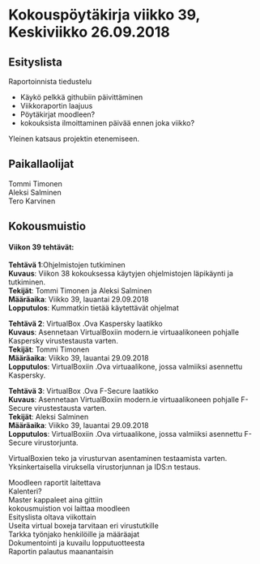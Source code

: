 # Kokouspöytäkirja viikko 39, Keskiviikko 26.09.2018  

## Esityslista  
Raportoinnista tiedustelu  
* Käykö pelkkä githubiin päivittäminen
* Viikkoraportin laajuus
* Pöytäkirjat moodleen?
* kokouksista ilmoittaminen päivää ennen joka viikko?  
  
Yleinen katsaus projektin etenemiseen.


## Paikallaolijat
Tommi Timonen  
Aleksi Salminen  
Tero Karvinen  

## Kokousmuistio
  
#### Viikon 39 tehtävät:  
**Tehtävä 1**:Ohjelmistojen tutkiminen  
**Kuvaus**: Viikon 38 kokouksessa käytyjen ohjelmistojen läpikäynti ja tutkiminen.  
**Tekijät**: Tommi Timonen ja Aleksi Salminen  
**Määräaika**: Viikko 39, lauantai 29.09.2018  
**Lopputulos**: Kummatkin tietää käytettävät ohjelmat  

**Tehtävä 2**: VirtualBox .Ova Kaspersky laatikko  
**Kuvaus**: Asennetaan VirtualBoxiin modern.ie virtuaalikoneen pohjalle Kaspersky virustestausta varten.  
**Tekijät**: Tommi Timonen  
**Määräaika**: Viikko 39, lauantai 29.09.2018  
**Lopputulos**: VirtualBoxiin .Ova virtuaalikone, jossa valmiiksi asennettu Kaspersky.  

**Tehtävä 3**: VirtualBox .Ova F-Secure laatikko  
**Kuvaus**: Asennetaan VirtualBoxiin modern.ie virtuaalikoneen pohjalle F-Secure virustestausta varten.  
**Tekijät**: Aleksi Salminen  
**Määräaika**: Viikko 39, lauantai 29.09.2018  
**Lopputulos**: VirtualBoxiin .Ova virtuaalikone, jossa valmiiksi asennettu F-Secure virustorjunta.  


VirtualBoxien teko ja virusturvan asentaminen testaamista varten.  
Yksinkertaisella viruksella virustorjunnan ja IDS:n testaus.  

Moodleen raportit laitettava  
Kalenteri?  
Master kappaleet aina gittiin  
kokousmuistion voi laittaa moodleen  
Esityslista oltava viikottain  
Useita virtual boxeja tarvitaan eri virustutkille  
Tarkka työnjako henkilöille ja määräajat  
Dokumentointi ja kuvailu lopputuotteesta  
Raportin palautus maanantaisin  
